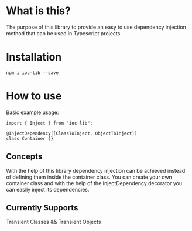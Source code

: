 # What is this?

The purpose of this library to provide an easy to use dependency injection method that can be used in Typescript projects.


# Installation

`npm i ioc-lib --save`

# How to use

Basic example usage:

```
import { Inject } from "ioc-lib";

@InjectDependency([ClassToInject, ObjectToInject])
class Container {}

```

## Concepts

With the help of this library dependency injection can be achieved instead of defining them inside the container class. You can create your own container class and with the help of the InjectDependency decorator you can easily inject its dependencies.

## Currently Supports
Transient Classes && Transient Objects

